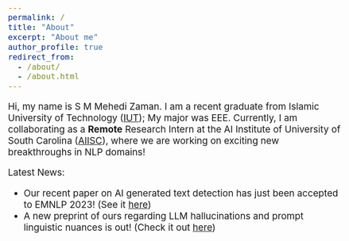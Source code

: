 ```yaml
---
permalink: /
title: "About"
excerpt: "About me"
author_profile: true
redirect_from: 
  - /about/
  - /about.html
---
```


<style type="text/css">
  body{
  font-size: 14pt;
}
</style>

Hi, my name is S M Mehedi Zaman. I am a recent graduate from Islamic University of Technology ([IUT](https://www.iutoic-dhaka.edu/)); My major was EEE. Currently, I am collaborating as a **Remote** Research Intern at the AI Institute of University of South Carolina ([AIISC](https://aiisc.ai/)), where we are working on exciting new breakthroughs in NLP domains!

Latest News:
- Our recent paper on AI generated text detection has just been accepted to EMNLP 2023! (See it [here](https://mehedizamane.github.io/publications/2023_counter_turing))
- A new preprint of ours regarding LLM hallucinations and prompt linguistic nuances is out! (Check it out [here](https://mehedizamane.github.io/publications/2023_llm))


